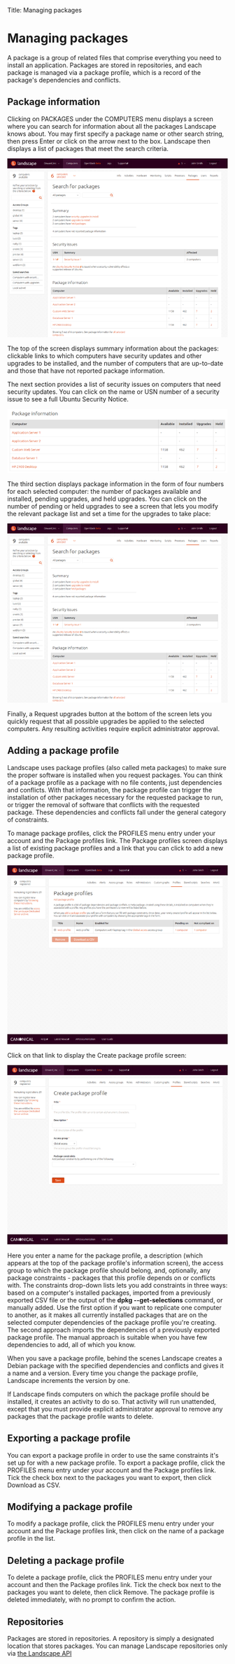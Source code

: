 Title: Managing packages

# Managing packages

A package is a group of related files that comprise everything you need to
install an application. Packages are stored in repositories, and each package
is managed via a package profile, which is a record of the package's
dependencies and conflicts.

## Package information

Clicking on PACKAGES under the COMPUTERS menu displays a screen where you can
search for information about all the packages Landscape knows about. You may
first specify a package name or other search string, then press Enter or click
on the arrow next to the box. Landscape then displays a list of packages that
meet the search criteria.

![Package search](../media/managepackages1.png)

  
The top of the screen displays summary information about the packages:
clickable links to which computers have security updates and other upgrades to
be installed, and the number of computers that are up-to-date and those that
have not reported package information.

The next section provides a list of security issues on computers that need
security updates. You can click on the name or USN number of a security issue
to see a full Ubuntu Security Notice.

![Package information](../media/managepackages2.png)

The third section displays package information in the form of four numbers for
each selected computer: the number of packages available and installed,
pending upgrades, and held upgrades. You can click on the number of pending or
held upgrades to see a screen that lets you modify the relevant package list
and set a time for the upgrades to take place:

![Package upgrades](../media/managepackages3.png)

Finally, a Request upgrades button at the bottom of the screen lets you
quickly request that all possible upgrades be applied to the selected
computers. Any resulting activities require explicit administrator approval.

## Adding a package profile

Landscape uses package profiles (also called meta packages) to make sure the
proper software is installed when you request packages. You can think of a
package profile as a package with no file contents, just dependencies and
conflicts. With that information, the package profile can trigger the
installation of other packages necessary for the requested package to run, or
trigger the removal of software that conflicts with the requested package.
These dependencies and conflicts fall under the general category of
constraints.

To manage package profiles, click the PROFILES menu entry under your account
and the Package profiles link. The Package profiles screen displays a list of
existing package profiles and a link that you can click to add a new package
profile.


![Package profiles](../media/managepackages4.png)

Click on that link to display the Create package profile screen:

![Create package profile](../media/managepackages5.png)

Here you enter a name for the package profile, a description (which appears at
the top of the package profile's information screen), the access group to
which the package profile should belong, and, optionally, any package
constraints - packages that this profile depends on or conflicts with. The
constraints drop-down lists lets you add constraints in three ways: based on a
computer's installed packages, imported from a previously exported CSV file or
the output of the **dpkg --get-selections** command, or manually added. Use
the first option if you want to replicate one computer to another, as it makes
all currently installed packages that are on the selected computer
dependencies of the package profile you're creating. The second approach
imports the dependencies of a previously exported package profile. The manual
approach is suitable when you have few dependencies to add, all of which you
know.

When you save a package profile, behind the scenes Landscape creates a Debian
package with the specified dependencies and conflicts and gives it a name and
a version. Every time you change the package profile, Landscape increments the
version by one.

If Landscape finds computers on which the package profile should be installed,
it creates an activity to do so. That activity will run unattended, except
that you must provide explicit administrator approval to remove any packages
that the package profile wants to delete.

## Exporting a package profile

You can export a package profile in order to use the same constraints it's set
up for with a new package profile. To export a package profile, click the
PROFILES menu entry under your account and the Package profiles link. Tick the
check box next to the packages you want to export, then click Download as CSV.

## Modifying a package profile

To modify a package profile, click the  PROFILES menu entry under your account
and the Package profiles link, then click on the name of a package profile in
the list.

## Deleting a package profile

To delete a package profile, click the  PROFILES menu entry under your account
and then the  Package profiles link. Tick the check box next to the packages
you want to delete, then click Remove. The package profile is deleted
immediately, with no prompt to confirm the action.

## Repositories

Packages are stored in repositories. A repository is simply a designated
location that stores packages. You can manage Landscape repositories only via
[the Landscape API][landscapeapi]

[landscapeapi]: ./api.md
